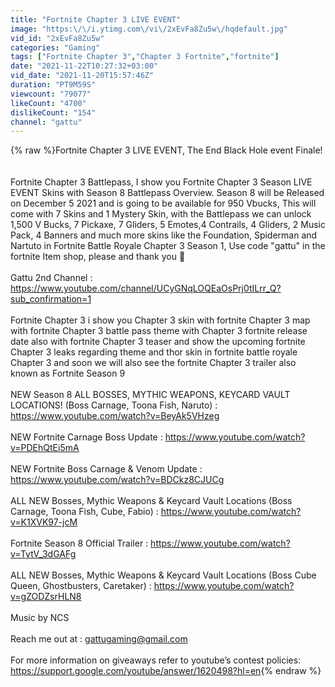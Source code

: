 ```yaml
---
title: "Fortnite Chapter 3 LIVE EVENT"
image: "https:\/\/i.ytimg.com\/vi\/2xEvFa8Zu5w\/hqdefault.jpg"
vid_id: "2xEvFa8Zu5w"
categories: "Gaming"
tags: ["Fortnite Chapter 3","Chapter 3 Fortnite","fortnite"]
date: "2021-11-22T10:27:32+03:00"
vid_date: "2021-11-20T15:57:46Z"
duration: "PT9M59S"
viewcount: "79077"
likeCount: "4700"
dislikeCount: "154"
channel: "gattu"
---
```

{% raw %}Fortnite Chapter 3 LIVE EVENT, The End Black Hole event Finale!<br /><br /><br />Fortnite Chapter 3 Battlepass, I show you Fortnite Chapter 3 Season LIVE EVENT Skins with Season 8 Battlepass Overview. Season 8 will be Released on December 5 2021 and is going to be available for 950 Vbucks, This will come with 7 Skins and 1 Mystery Skin, with the Battlepass we can unlock 1,500 V Bucks, 7 Pickaxe, 7 Gliders, 5 Emotes,4 Contrails, 4 Gliders, 2 Music Pack, 4 Banners and much more skins like the Foundation, Spiderman and Nartuto in Fortnite Battle Royale Chapter 3 Season 1, Use code &quot;gattu&quot; in the fortnite Item shop, please and thank you 🙏<br /><br />Gattu 2nd Channel : <a rel="nofollow" target="blank" href="https://www.youtube.com/channel/UCyGNqLOQEaOsPrj0tILrr_Q?sub_confirmation=1">https://www.youtube.com/channel/UCyGNqLOQEaOsPrj0tILrr_Q?sub_confirmation=1</a><br /><br />Fortnite Chapter 3 i show you Chapter 3 skin with fortnite Chapter 3 map with fortnite Chapter 3 battle pass theme with Chapter 3 fortnite release date also with fortnite Chapter 3 teaser and show the upcoming fortnite Chapter 3 leaks regarding theme and thor skin in fortnite battle royale Chapter 3 and soon we will also see the fortnite Chapter 3 trailer also known as Fortnite Season 9<br /><br />NEW Season 8 ALL BOSSES, MYTHIC WEAPONS, KEYCARD VAULT LOCATIONS! (Boss Carnage, Toona Fish, Naruto) : <a rel="nofollow" target="blank" href="https://www.youtube.com/watch?v=BeyAk5VHzeg">https://www.youtube.com/watch?v=BeyAk5VHzeg</a><br /><br />NEW Fortnite Carnage Boss Update : <a rel="nofollow" target="blank" href="https://www.youtube.com/watch?v=PDEhQtEi5mA">https://www.youtube.com/watch?v=PDEhQtEi5mA</a><br /><br />NEW Fortnite Boss Carnage &amp; Venom Update : <a rel="nofollow" target="blank" href="https://www.youtube.com/watch?v=BDCkz8CJUCg">https://www.youtube.com/watch?v=BDCkz8CJUCg</a><br /><br />ALL NEW Bosses, Mythic Weapons &amp; Keycard Vault Locations (Boss Carnage, Toona Fish, Cube, Fabio) : <a rel="nofollow" target="blank" href="https://www.youtube.com/watch?v=K1XVK97-jcM">https://www.youtube.com/watch?v=K1XVK97-jcM</a><br /><br />Fortnite Season 8 Official Trailer : <a rel="nofollow" target="blank" href="https://www.youtube.com/watch?v=TytV_3dGAFg">https://www.youtube.com/watch?v=TytV_3dGAFg</a><br /><br />ALL NEW Bosses, Mythic Weapons &amp; Keycard Vault Locations (Boss Cube Queen, Ghostbusters, Caretaker) : <a rel="nofollow" target="blank" href="https://www.youtube.com/watch?v=gZODZsrHLN8">https://www.youtube.com/watch?v=gZODZsrHLN8</a><br /><br />Music by NCS <br /><br />Reach me out at : gattugaming@gmail.com<br /><br />For more information on giveaways refer to youtube’s contest policies:  <a rel="nofollow" target="blank" href="https://support.google.com/youtube/answer/1620498?hl=en">https://support.google.com/youtube/answer/1620498?hl=en</a>{% endraw %}
